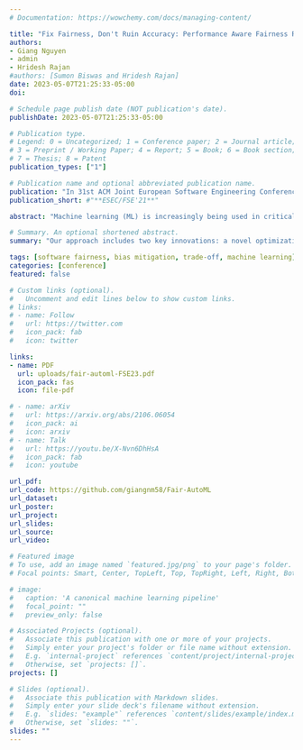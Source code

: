 ```yaml
---
# Documentation: https://wowchemy.com/docs/managing-content/

title: "Fix Fairness, Don't Ruin Accuracy: Performance Aware Fairness Repair using AutoML"
authors:
- Giang Nguyen
- admin
- Hridesh Rajan
#authors: [Sumon Biswas and Hridesh Rajan]
date: 2023-05-07T21:25:33-05:00
doi:

# Schedule page publish date (NOT publication's date).
publishDate: 2023-05-07T21:25:33-05:00

# Publication type.
# Legend: 0 = Uncategorized; 1 = Conference paper; 2 = Journal article;
# 3 = Preprint / Working Paper; 4 = Report; 5 = Book; 6 = Book section;
# 7 = Thesis; 8 = Patent
publication_types: ["1"]

# Publication name and optional abbreviated publication name.
publication: "In 31st ACM Joint European Software Engineering Conference and Symposium on the Foundations of Software Engineering (**ESEC/FSE**), San Francisco, California"
publication_short: #"**ESEC/FSE'21**"

abstract: "Machine learning (ML) is increasingly being used in critical decision-making software, but incidents have raised questions about the fairness of ML predictions. To address this issue, new tools and methods are needed to mitigate bias in ML-based software. Previous studies have proposed bias mitigation algorithms that only work in specific situations and often result in a loss of accuracy. Our proposed solution is a novel approach that utilizes automated machine learning (AutoML) techniques to mitigate bias. Our approach includes two key innovations: a novel optimization function and a fairness-aware search space. By improving the default optimization function of AutoML and incorporating fairness objectives, we are able to mitigate bias with little to no loss of accuracy. Additionally, we propose a fairness-aware search space pruning method for AutoML to reduce computational cost and repair time. Our approach, built on the state-of-the-art \as tool, is designed to reduce bias in real-world scenarios. In order to demonstrate the effectiveness of our approach, we evaluated our approach on four fairness problems and 16 different ML models, and our results show a significant improvement over the baseline and existing bias mitigation techniques. Our approach, \fairautoml, successfully repaired 60 out of 64 buggy cases, while existing bias mitigation techniques only repaired up to 44 out of 64 cases."

# Summary. An optional shortened abstract.
summary: "Our approach includes two key innovations: a novel optimization function and a fairness-aware search space. By improving the default optimization function of AutoML and incorporating fairness objectives, we are able to mitigate bias with little to no loss of accuracy. Additionally, we propose a fairness-aware search space pruning method for AutoML to reduce computational cost and repair time."

tags: [software fairness, bias mitigation, trade-off, machine learning]
categories: [conference]
featured: false

# Custom links (optional).
#   Uncomment and edit lines below to show custom links.
# links:
# - name: Follow
#   url: https://twitter.com
#   icon_pack: fab
#   icon: twitter

links:
- name: PDF
  url: uploads/fair-automl-FSE23.pdf
  icon_pack: fas
  icon: file-pdf

# - name: arXiv
#   url: https://arxiv.org/abs/2106.06054
#   icon_pack: ai
#   icon: arxiv
# - name: Talk
#   url: https://youtu.be/X-Nvn6DhHsA
#   icon_pack: fab
#   icon: youtube

url_pdf:
url_code: https://github.com/giangnm58/Fair-AutoML
url_dataset:
url_poster:
url_project:
url_slides:
url_source:
url_video:

# Featured image
# To use, add an image named `featured.jpg/png` to your page's folder.
# Focal points: Smart, Center, TopLeft, Top, TopRight, Left, Right, BottomLeft, Bottom, BottomRight.

# image:
#   caption: 'A canonical machine learning pipeline'
#   focal_point: ""
#   preview_only: false

# Associated Projects (optional).
#   Associate this publication with one or more of your projects.
#   Simply enter your project's folder or file name without extension.
#   E.g. `internal-project` references `content/project/internal-project/index.md`.
#   Otherwise, set `projects: []`.
projects: []

# Slides (optional).
#   Associate this publication with Markdown slides.
#   Simply enter your slide deck's filename without extension.
#   E.g. `slides: "example"` references `content/slides/example/index.md`.
#   Otherwise, set `slides: ""`.
slides: ""
---
```


<!-- {{% callout note %}}
Click the *Cite* button above to demo the feature to enable visitors to import publication metadata into their reference management software.
{{% /callout %}} -->

